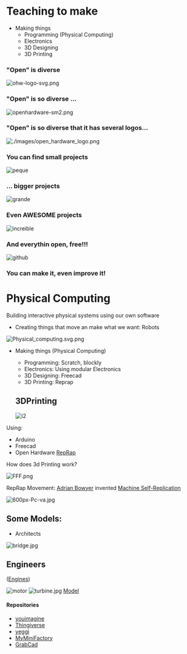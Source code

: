 # Teaching to make

* Making things
  * Programming (Physical Computing)
  * Electronics
  * 3D Designing
  * 3D Printing

### "Open" is diverse

![ohw-logo-svg.png](./images/ohw-logo-svg.png)

### "Open" is so diverse ...

![openhardware-sm2.png](./images/openhardware-sm2.jpg)


### "Open" is so diverse  that it has several logos...

![./images/open_hardware_logo.png](./images/open_hardware_logo.png)


### You can find small projects

![peque](./images/IMG_20150423_202826.jpg)

### ... bigger projects


![grande](./images/IMG_20150122_200542.jpg)

### Even AWESOME projects

![increible](./images/andreasHolldorferArm.png)

###  And everythin open, free!!!

![github](./images/githubAndreas.png)

### You can make it, even improve it!


# Physical Computing

Building interactive physical systems using our own software

  * Creating things that move an make what we want:  Robots

![Physical_computing.svg.png](./images/Physical_computing.svg.png)

* Making things (Physical Computing)

  * Programming: Scratch, blockly
  * Electronics: Using modular Electronics
  * 3D Designing: Freecad
  * 3D Printing: Reprap

  ## 3DPrinting

  ![i2](./images/i2.jpg)

Using:
  * Arduino
  * Freecad
  * Open Hardware [RepRap](http://reprap.org/)


  How does 3d Printing work?

![FFF.png](./images/FFF.png)

RepRap Movement: [Adrian Bowyer](http://en.wikipedia.org/wiki/Adrian_Bowyer) invented [Machine Self-Replication](http://reprap.org/wiki/About#Machine_Self-Replication)

![600px-Pc-va.jpg](./images/600px-Pc-va.jpg)

## Some Models:

* Architects

![bridge.jpg](./images/bridge.jpg)

## Engineers

([Engines](https://github.com/gNSortino/OSREngines))

![motor](./images/motor.jpg)
![turbine.jpg](./images/turbine.jpg)
[Model](https://www.thingiverse.com/thing:392115)

#### Repositories

* [youimagine](https://www.youmagine.com)
* [Thingiverse](http://www.thingiverse.com)
* [yeggi](http://www.yeggi.com/)
* [MyMiniFactory](https://www.myminifactory.com/)
* [GrabCad](https://grabcad.com/)

